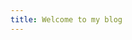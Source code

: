 ```yaml
---
title: Welcome to my blog
---
```


<script>
  // Your JavaScript code goes here
  document.addEventListener('DOMContentLoaded', (event) => {
    alert('Hello, this is a my blog!');
  });
</script>
